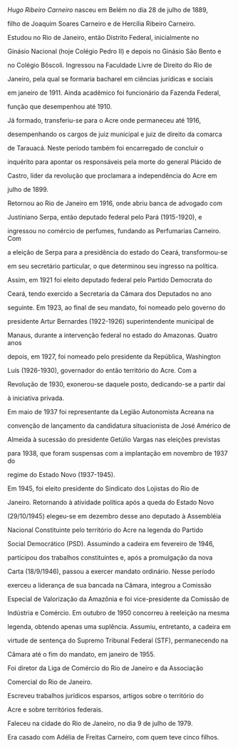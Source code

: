 

 



*Hugo Ribeiro Carneiro* nasceu em Belém no dia 28 de julho de 1889,

filho de Joaquim Soares Carneiro e de Hercília Ribeiro Carneiro.



Estudou no Rio de Janeiro, então Distrito Federal, inicialmente no

Ginásio Nacional (hoje Colégio Pedro II) e depois no Ginásio São Bento e

no Colégio Bôscoli. Ingressou na Faculdade Livre de Direito do Rio de

Janeiro, pela qual se formaria bacharel em ciências jurídicas e sociais

em janeiro de 1911. Ainda acadêmico foi funcionário da Fazenda Federal,

função que desempenhou até 1910.



Já formado, transferiu-se para o Acre onde permaneceu até 1916,

desempenhando os cargos de juiz municipal e juiz de direito da comarca

de Tarauacá. Neste período também foi encarregado de concluir o

inquérito para apontar os responsáveis pela morte do general Plácido de

Castro, líder da revolução que proclamara a independência do Acre em

julho de 1899.



Retornou ao Rio de Janeiro em 1916, onde abriu banca de advogado com

Justiniano Serpa, então deputado federal pelo Pará (1915-1920), e

ingressou no comércio de perfumes, fundando as Perfumarias Carneiro. Com

a eleição de Serpa para a presidência do estado do Ceará, transformou-se

em seu secretário particular, o que determinou seu ingresso na política.

Assim, em 1921 foi eleito deputado federal pelo Partido Democrata do

Ceará, tendo exercido a Secretaria da Câmara dos Deputados no ano

seguinte. Em 1923, ao final de seu mandato, foi nomeado pelo governo do

presidente Artur Bernardes (1922-1926) superintendente municipal de

Manaus, durante a intervenção federal no estado do Amazonas. Quatro anos

depois, em 1927, foi nomeado pelo presidente da República, Washington

Luís (1926-1930), governador do então território do Acre. Com a

Revolução de 1930, exonerou-se daquele posto, dedicando-se a partir daí

à iniciativa privada.



Em maio de 1937 foi representante da Legião Autonomista Acreana na

convenção de lançamento da candidatura situacionista de José Américo de

Almeida à sucessão do presidente Getúlio Vargas nas eleições previstas

para 1938, que foram suspensas com a implantação em novembro de 1937 do

regime do Estado Novo (1937-1945).



Em 1945, foi eleito presidente do Sindicato dos Lojistas do Rio de

Janeiro. Retornando à atividade política após a queda do Estado Novo

(29/10/1945) elegeu-se em dezembro desse ano deputado à Assembléia

Nacional Constituinte pelo território do Acre na legenda do Partido

Social Democrático (PSD). Assumindo a cadeira em fevereiro de 1946,

participou dos trabalhos constituintes e, após a promulgação da nova

Carta (18/9/1946), passou a exercer mandato ordinário. Nesse período

exerceu a liderança de sua bancada na Câmara, integrou a Comissão

Especial de Valorização da Amazônia e foi vice-presidente da Comissão de

Indústria e Comércio. Em outubro de 1950 concorreu à reeleição na mesma

legenda, obtendo apenas uma suplência. Assumiu, entretanto, a cadeira em

virtude de sentença do Supremo Tribunal Federal (STF), permanecendo na

Câmara até o fim do mandato, em janeiro de 1955.



Foi diretor da Liga de Comércio do Rio de Janeiro e da Associação

Comercial do Rio de Janeiro.



Escreveu trabalhos jurídicos esparsos, artigos sobre o território do

Acre e sobre territórios federais.



Faleceu na cidade do Rio de Janeiro, no dia 9 de julho de 1979.



Era casado com Adélia de Freitas Carneiro, com quem teve cinco filhos.



 



 



